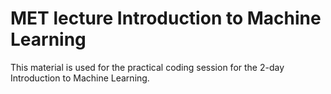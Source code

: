 # MET lecture Introduction to Machine Learning
This material is used for the practical coding session for the 2-day Introduction to Machine Learning.


